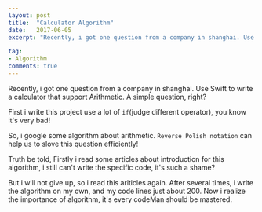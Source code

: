 ```yaml
---
layout: post
title:  "Calculator Algorithm"
date:   2017-06-05
excerpt: "Recently, i got one question from a company in shanghai. Use Swift to write a calculator that support Arithmetic. A simple question, right?"

tag:
- Algorithm
comments: true
---
```


Recently, i got one question from a company in shanghai. Use Swift to write a calculator that support Arithmetic. A simple question, right?

First i write this project use a lot of `if`(judge different operator), you know it's very bad!

So, i google some algorithm about arithmetic. `Reverse Polish notation` can help us to slove this question efficiently! 

Truth be told, Firstly i read some articles about introduction for this algorithm, i still can't write the specific code, it's such a shame?

But i will not give up, so i read this ariticles again. After several times, i write the algorithm on my own, and my code lines just about 200. Now i realize the importance of algorithm, it's every codeMan should be mastered.
